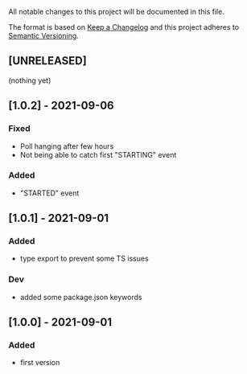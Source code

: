 All notable changes to this project will be documented in this file.

The format is based on [Keep a Changelog](http://keepachangelog.com/en/1.0.0/)
and this project adheres to [Semantic Versioning](http://semver.org/spec/v2.0.0.html).

## [UNRELEASED]
(nothing yet)

## [1.0.2] - 2021-09-06
### Fixed
- Poll hanging after few hours
- Not being able to catch first "STARTING" event
### Added
- "STARTED" event

## [1.0.1] - 2021-09-01
### Added
- type export to prevent some TS issues
### Dev
- added some package.json keywords

## [1.0.0] - 2021-09-01
### Added
- first version
